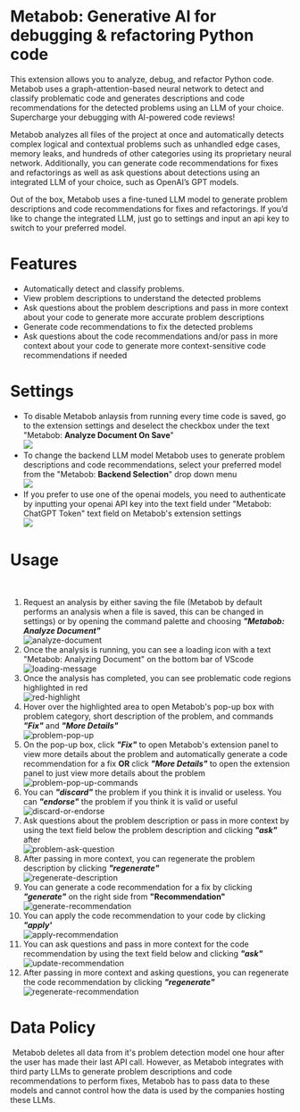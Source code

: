 # Metabob: Generative AI for debugging & refactoring Python code

This extension allows you to analyze, debug, and refactor Python code. Metabob uses a graph-attention-based neural network to detect and classify problematic code and generates descriptions and code recommendations for the detected problems using an LLM of your choice.​ Supercharge your debugging with AI-powered code reviews!  

Metabob analyzes all files of the project at once and automatically detects complex logical and contextual problems such as unhandled edge cases, memory leaks, and hundreds of other categories using its proprietary neural network. Additionally, you can generate code recommendations for fixes and refactorings as well as ask questions about detections using an integrated LLM of your choice, such as OpenAI’s GPT models.  

Out of the box, Metabob uses a fine-tuned LLM model to generate problem descriptions and code recommendations for fixes and refactorings. If you’d like to change the integrated LLM, just go to settings and input an api key to switch to your preferred model.​​
​
# Features
* Automatically detect and classify problems. 
* View problem descriptions to understand the detected problems
* Ask questions about the problem descriptions and pass in more context about your code to generate more accurate problem descriptions
* Generate code recommendations to fix the detected problems
* Ask questions about the code recommendations and/or pass in more context about your code to generate more context-sensitive code recommendations if needed
​​
# Settings​

* To disable Metabob anlaysis from running every time code is saved, go to the extension settings and deselect the checkbox under the text "Metabob: **Analyze Document On Save**"  
![](docs/img/docs-analyze-on-save.png)
​
* To change the backend LLM model Metabob uses to generate problem descriptions and code recommendations, select your preferred model from the "Metabob: **Backend Selection**" drop down menu  
![](docs/img/docs-backend-selection.png)
​
* If you prefer to use one of the openai models, you need to authenticate by inputting your openai API key into the text field under "Metabob: ChatGPT Token" text field on Metabob's extension settings  
![](docs/img/docs-openai-token.png)

# Usage​
​
1. Request an analysis by either saving the file (Metabob by default performs an analysis when a file is saved, this can be changed in settings) or by opening the command palette and choosing **_"Metabob: Analyze Document"_**  
![analyze-document](docs/img/docs-analyze-document.png)
​
2. Once the analysis is running, you can see a loading icon with a text "Metabob: Analyzing Document" on the bottom bar of VScode​  
![loading-message](docs/img/docs-loading.png)
​
3. Once the analysis has completed, you can see problematic code regions highlighted in red  
![red-highlight](docs/img/docs-red-highlight.png)
​
4. Hover over the highlighted area to open Metabob's pop-up box with problem category, short description of the problem, and commands **_"Fix"_** and **_"More Details"_**  
![problem-pop-up](docs/img/docs-pop-up.png)
​
5. On the pop-up box, click **_"Fix"_** to open Metabob's extension panel to view more details about the problem and automatically generate a code recommendation for a fix **OR** click **_"More Details"_** to open the extension panel to just view more details about the problem  
![problem-pop-up-commands](docs/img/docs-popup-commands.png)
​
6. You can **_"discard"_** the problem if you think it is invalid or useless. You can **_"endorse"_** the problem if you think it is valid or useful  
![discard-or-endorse](docs/img/docs-discard-endorse.png)
​
7. Ask questions about the problem description or pass in more context by using the text field below the problem description and clicking **_"ask"_** after  
![problem-ask-question](docs/img/docs-probquestion.png)
​
8. After passing in more context, you can regenerate the problem description by clicking **_"regenerate"_**  
![regenerate-description](docs/img/docs-desc-regenerate.png)
​
9. You can generate a code recommendation for a fix by clicking **_"generate"_** on the right side from **"Recommendation"**  
![generate-recommendation](docs/img/docs-coderec-generate.png)
​
10. You can apply the code recommendation to your code by clicking **_"apply'_**  
![apply-recommendation](docs/img/docs-coderec-apply.png)
​
11. You can ask questions and pass in more context for the code recommendation by using the text field below and clicking **_"ask"_**  
![update-recommendation](docs/img/docs-coderec-ask.png)
​
12. After passing in more context and asking questions, you can regenerate the code recommendation by clicking **_"regenerate"_**  
![regenerate-recommendation](docs/img/docs-coderec-regenerate.png)

# Data Policy
​
Metabob deletes all data from it's problem detection model one hour after the user has made their last API call. However, as Metabob integrates with third party LLMs to generate problem descriptions and code recommendations to perform fixes, Metabob has to pass data to these models and cannot control how the data is used by the companies hosting these LLMs. ​
​
